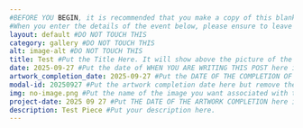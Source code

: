 ```yaml
---
#BEFORE YOU BEGIN, it is recommended that you make a copy of this blank file so that it is easier for you to make another post next time.
#When you enter the details of the event below, please ensure to leave a space between the : and the bit you are writing e.g (title:hello is wrong but title: hello is right)
layout: default #DO NOT TOUCH THIS
category: gallery #DO NOT TOUCH THIS
alt: image-alt #DO NOT TOUCH THIS
title: Test #Put the Title Here. It will show above the picture of the post
date: 2025-09-27 #Put the date of WHEN YOU ARE WRITING THIS POST here in the format YYYY-MM-DD
artwork_completion_date: 2025-09-27 #Put the DATE OF THE COMPLETION OF THE ARTWORK here in the format YYYY-MM-DD
modal-id: 20250927 #Put the artwork completion date here but remove the dashed in between (YYYYMMDD)
img: no-image.png #Put the name of the image you want associated with the post here. It must be the same and must include the file name extension. E.g, Demo.jpg, Example.png
project-date: 2025 09 27 #Put THE DATE OF THE ARTWORK COMPLETION here in whatever format you would like e.g, DD-MM-YYYY, YYYY-MM-DD, DD Month YYYY etc
description: Test Piece #Put your description here.
---
```


<!--   
How to rename this file so that it will work and show up on the website.

To rename the file, you will have to close this down, right click and press rename.

1) To name the file correctly, remove the TEMPLATE from the beginning of the file name and change the xyz at the end of the file name to a word of your chosing. If you want to write multiple words, you must either not include spaces between the words or use a - instead of a space (e.g, 2025-09-08-pineapplepizza or 2025-09-08-pineapple-pizza).

2)Upload this file (and any relevant pictures) to the website. This file goes in the folder events/_posts. Any pictures go in the folder img/portfolio.


-->